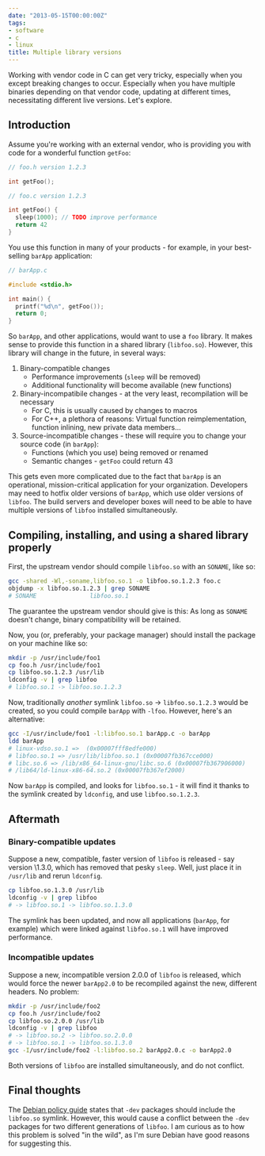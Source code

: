```yaml
---
date: "2013-05-15T00:00:00Z"
tags:
- software
- c
- linux
title: Multiple library versions
---
```


<!-- markdownlint-disable MD013 -->

Working with vendor code in C can get very tricky, especially when you except breaking changes to occur. Especially when you have multiple binaries depending on that vendor code, updating at different times, necessitating different live versions. Let's explore.

## Introduction

Assume you're working with an external vendor, who is providing you with code
for a wonderful function `getFoo`:

```cpp
// foo.h version 1.2.3

int getFoo();

// foo.c version 1.2.3

int getFoo() {
  sleep(1000); // TODO improve performance
  return 42
}
```

You use this function in many of your products - for example, in your
best-selling `barApp` application:

```cpp
// barApp.c

#include <stdio.h>

int main() {
  printf("%d\n", getFoo());
  return 0;
}
```

So `barApp`, and other applications, would want to use a `foo` library.  It
makes sense to provide this function in a shared library (`libfoo.so`).
However, this library will change in the future, in several ways:

1. Binary-compatible changes
    - Performance improvements (`sleep` will be removed)
    - Additional functionality will become available (new functions)
2. Binary-incompatibile changes - at the very least, recompilation will be necessary
    - For C, this is usually caused by changes to macros
    - For C++, a plethora of reasons: Virtual function reimplementation, function
    inlining, new private data members...
3. Source-incompatible changes - these will require you to change your source
   code (in `barApp`):
    - Functions (which you use) being removed or renamed
    - Semantic changes - `getFoo` could return 43

This gets even more complicated due to the fact that `barApp` is an operational,
mission-critical application for your organization. Developers may need to
hotfix older versions of `barApp`, which use older versions of `libfoo`. The build
servers and developer boxes will need to be able to have multiple versions of
`libfoo` installed simultaneously.

## Compiling, installing, and using a shared library properly

First, the upstream vendor should compile `libfoo.so` with an `SONAME`, like so:

```bash
gcc -shared -Wl,-soname,libfoo.so.1 -o libfoo.so.1.2.3 foo.c
objdump -x libfoo.so.1.2.3 | grep SONAME
# SONAME               libfoo.so.1
```

The guarantee the upstream vendor should give is this: As long as `SONAME`
doesn't change, binary compatibility will be retained.

Now, you (or, preferably, your package manager) should install the package on your machine like so:

```bash
mkdir -p /usr/include/foo1
cp foo.h /usr/include/foo1
cp libfoo.so.1.2.3 /usr/lib
ldconfig -v | grep libfoo
# libfoo.so.1 -> libfoo.so.1.2.3
```

Now, traditionally _another_ symlink `libfoo.so` -> `libfoo.so.1.2.3` would be
created, so you could compile `barApp` with `-lfoo`. However, here's an
alternative:

```bash
gcc -I/usr/include/foo1 -l:libfoo.so.1 barApp.c -o barApp
ldd barApp
# linux-vdso.so.1 =>  (0x00007fff8edfe000)
# libfoo.so.1 => /usr/lib/libfoo.so.1 (0x00007fb367cce000)
# libc.so.6 => /lib/x86_64-linux-gnu/libc.so.6 (0x00007fb367906000)
# /lib64/ld-linux-x86-64.so.2 (0x00007fb367ef2000)
```

Now `barApp` is compiled, and looks for `libfoo.so.1` - it will find it thanks
to the symlink created by `ldconfig`, and use `libfoo.so.1.2.3`.

## Aftermath

### Binary-compatible updates

Suppose a new, compatible, faster version of `libfoo` is released - say version
\1.3.0, which has removed that pesky `sleep`. Well, just place it in `/usr/lib`
and rerun `ldconfig`.

```bash
cp libfoo.so.1.3.0 /usr/lib
ldconfig -v | grep libfoo
# -> libfoo.so.1 -> libfoo.so.1.3.0
```

The symlink has been updated, and now all applications (`barApp`, for example)
which were linked against `libfoo.so.1` will have improved performance.

### Incompatible updates

Suppose a new, incompatible version 2.0.0 of `libfoo` is released, which would
force the newer `barApp2.0` to be recompiled against the new, different
headers. No problem:

```bash
mkdir -p /usr/include/foo2
cp foo.h /usr/include/foo2
cp libfoo.so.2.0.0 /usr/lib
ldconfig -v | grep libfoo
# -> libfoo.so.2 -> libfoo.so.2.0.0
# -> libfoo.so.1 -> libfoo.so.1.3.0
gcc -I/usr/include/foo2 -l:libfoo.so.2 barApp2.0.c -o barApp2.0
```

Both versions of `libfoo` are installed simultaneously, and do not conflict.

## Final thoughts

The [Debian policy guide][policy] states that `-dev` packages should include
the `libfoo.so` symlink. However, this would cause a conflict between the
`-dev` packages for two different generations of `libfoo`. I am curious as to
how this problem is solved "in the wild", as I'm sure Debian have good reasons
for suggesting this.

[policy]: http://www.debian.org/doc/debian-policy/ch-sharedlibs.html#s-sharedlibs-runtime
